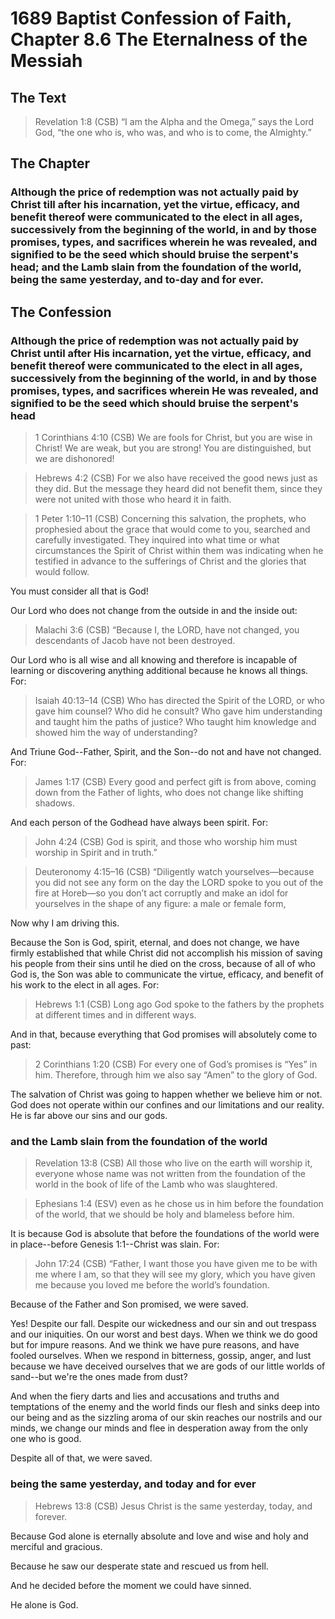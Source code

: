 # 1689 Baptist Confession of Faith, Chapter 8.6 The Eternalness of the Messiah

## The Text

>Revelation 1:8 (CSB) “I am the Alpha and the Omega,” says the Lord God, “the one who is, who was, and who is to come, the Almighty.”

## The Chapter

### Although the price of redemption was not actually paid by Christ till after his incarnation, yet the virtue, efficacy, and benefit thereof were communicated to the elect in all ages, successively from the beginning of the world, in and by those promises, types, and sacrifices wherein he was revealed, and signified to be the seed which should bruise the serpent's head; and the Lamb slain from the foundation of the world, being the same yesterday, and to-day and for ever.

## The Confession

### Although the price of redemption was not actually paid by Christ until after His incarnation, yet the virtue, efficacy, and benefit thereof were communicated to the elect in all ages, successively from the beginning of the world, in and by those promises, types, and sacrifices wherein He was revealed, and signified to be the seed which should bruise the serpent's head

>1 Corinthians 4:10 (CSB) We are fools for Christ, but you are wise in Christ! We are weak, but you are strong! You are distinguished, but we are dishonored!

>Hebrews 4:2 (CSB) For we also have received the good news just as they did. But the message they heard did not benefit them, since they were not united with those who heard it in faith.

>1 Peter 1:10–11 (CSB) Concerning this salvation, the prophets, who prophesied about the grace that would come to you, searched and carefully investigated. They inquired into what time or what circumstances the Spirit of Christ within them was indicating when he testified in advance to the sufferings of Christ and the glories that would follow.

You must consider all that is God!

Our Lord who does not change from the outside in and the inside out:

>Malachi 3:6 (CSB) “Because I, the LORD, have not changed, you descendants of Jacob have not been destroyed.

Our Lord who is all wise and all knowing and therefore is incapable of learning or discovering anything additional because he knows all things. For:

>Isaiah 40:13–14 (CSB) Who has directed the Spirit of the LORD, or who gave him counsel? Who did he consult? Who gave him understanding and taught him the paths of justice? Who taught him knowledge and showed him the way of understanding?

And Triune God--Father, Spirit, and the Son--do not and have not changed. For:

>James 1:17 (CSB) Every good and perfect gift is from above, coming down from the Father of lights, who does not change like shifting shadows.

And each person of the Godhead have always been spirit. For:

>John 4:24 (CSB) God is spirit, and those who worship him must worship in Spirit and in truth.”

>Deuteronomy 4:15–16 (CSB) “Diligently watch yourselves—because you did not see any form on the day the LORD spoke to you out of the fire at Horeb—so you don’t act corruptly and make an idol for yourselves in the shape of any figure: a male or female form,

Now why I am driving this.

Because the Son is God, spirit, eternal, and does not change, we have firmly established that while Christ did not accomplish his mission of saving his people from their sins until he died on the cross, because of all of who God is, the Son was able to communicate the virtue, efficacy, and benefit of his work to the elect in all ages. For:

>Hebrews 1:1 (CSB) Long ago God spoke to the fathers by the prophets at different times and in different ways.

And in that, because everything that God promises will absolutely come to past:

>2 Corinthians 1:20 (CSB) For every one of God’s promises is “Yes” in him. Therefore, through him we also say “Amen” to the glory of God.

The salvation of Christ was going to happen whether we believe him or not. God does not operate within our confines and our limitations and our reality. He is far above our sins and our gods.

### and the Lamb slain from the foundation of the world

>Revelation 13:8 (CSB) All those who live on the earth will worship it, everyone whose name was not written from the foundation of the world in the book of life of the Lamb who was slaughtered.

>Ephesians 1:4 (ESV) even as he chose us in him before the foundation of the world, that we should be holy and blameless before him.

It is because God is absolute that before the foundations of the world were in place--before Genesis 1:1--Christ was slain. For:

>John 17:24 (CSB) “Father, I want those you have given me to be with me where I am, so that they will see my glory, which you have given me because you loved me before the world’s foundation.

Because of the Father and Son promised, we were saved. 

Yes! Despite our fall. Despite our wickedness and our sin and out trespass and our iniquities. On our worst and best days. When we think we do good but for impure reasons. And we think we have pure reasons, and have fooled ourselves. When we respond in bitterness, gossip, anger, and lust because we have deceived ourselves that we are gods of our little worlds of sand--but we're the ones made from dust?

And when the fiery darts and lies and accusations and truths and temptations of the enemy and the world finds our flesh and sinks deep into our being and as the sizzling aroma of our skin reaches our nostrils and our minds, we change our minds and flee in desperation away from the only one who is good.

Despite all of that, we were saved.

### being the same yesterday, and today and for ever

>Hebrews 13:8 (CSB) Jesus Christ is the same yesterday, today, and forever.

Because God alone is eternally absolute and love and wise and holy and merciful and gracious.

Because he saw our desperate state and rescued us from hell.

And he decided before the moment we could have sinned.

He alone is God.
